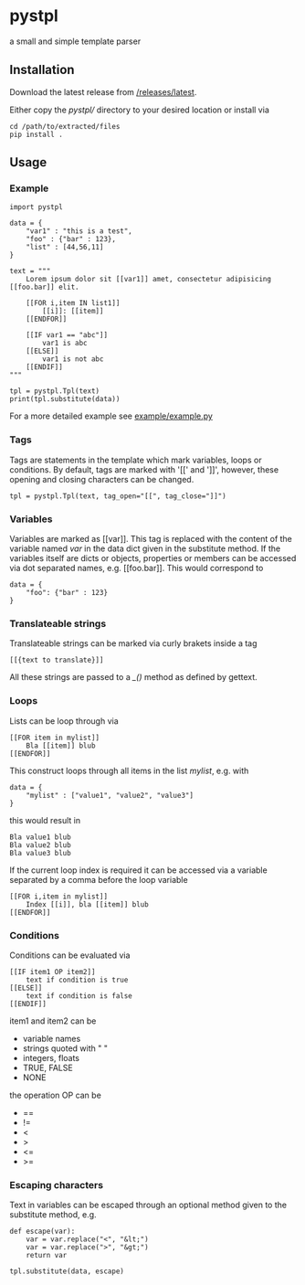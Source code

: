 # pystpl
a small and simple template parser

## Installation
Download the latest release from [/releases/latest](https://github.com/lschw/pystpl/releases/latest).

Either copy the *pystpl/* directory to your desired location or install via

    cd /path/to/extracted/files
    pip install .

## Usage

### Example
    
    import pystpl
    
    data = {
        "var1" : "this is a test",
        "foo" : {"bar" : 123},
        "list" : [44,56,11]
    }
    
    text = """
        Lorem ipsum dolor sit [[var1]] amet, consectetur adipisicing [[foo.bar]] elit.
        
        [[FOR i,item IN list1]]
            [[i]]: [[item]]
        [[ENDFOR]]
        
        [[IF var1 == "abc"]]
            var1 is abc
        [[ELSE]]
            var1 is not abc
        [[ENDIF]]
    """
    
    tpl = pystpl.Tpl(text)
    print(tpl.substitute(data))

For a more detailed example see [example/example.py](example/example.py)

### Tags
Tags are statements in the template which mark variables, loops or conditions. By default, tags are marked with '[[' and ']]', however, these opening and closing characters can be changed.

    tpl = pystpl.Tpl(text, tag_open="[[", tag_close="]]")

### Variables
Variables are marked as [[var]]. This tag is replaced with the content of the variable named *var* in the data dict given in the substitute method. If the variables itself are dicts or objects, properties or members can be accessed via dot separated names, e.g. [[foo.bar]]. This would correspond to

    data = {
        "foo": {"bar" : 123}
    }

### Translateable strings
Translateable strings can be marked via curly brakets inside a tag

    [[{text to translate}]]

All these strings are passed to a *_()* method as defined by gettext.

### Loops
Lists can be loop through via

    [[FOR item in mylist]]
        Bla [[item]] blub
    [[ENDFOR]]

This construct loops through all items in the list *mylist*, e.g. with
    
    data = {
        "mylist" : ["value1", "value2", "value3"]
    }

this would result in
    
    Bla value1 blub
    Bla value2 blub
    Bla value3 blub

If the current loop index is required it can be accessed via a variable separated by a comma before the loop variable

    [[FOR i,item in mylist]]
        Index [[i]], bla [[item]] blub
    [[ENDFOR]]

### Conditions
Conditions can be evaluated via

    [[IF item1 OP item2]]
        text if condition is true
    [[ELSE]]
        text if condition is false
    [[ENDIF]]

item1 and item2 can be
 * variable names
 * strings quoted with " "
 * integers, floats
 * TRUE, FALSE
 * NONE

the operation OP can be
 * ==
 * !=
 * &lt;
 * &gt;
 * &lt;=
 * &gt;=

### Escaping characters
Text in variables can be escaped through an optional method given to the substitute method, e.g.

    def escape(var):
        var = var.replace("<", "&lt;")
        var = var.replace(">", "&gt;")
        return var
    
    tpl.substitute(data, escape)
